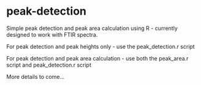 # peak-detection
Simple peak detection and peak area calculation using R - currently designed to work with FTIR spectra.


For peak detection and peak heights only - use the peak_detection.r script

For peak detection and peak area calculation - use both the peak_area.r script and peak_detection.r script


More details to come...

